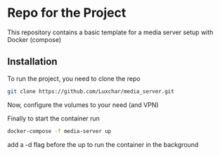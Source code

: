 # Repo for the Project

This repository contains a basic template for a media server setup with Docker (compose)

## Installation

To run the project, you need to clone the repo

```bash
git clone https://github.com/Luxchar/media_server.git
```

Now, configure the volumes to your need (and VPN)

Finally to start the container run

```bash
docker-compose -f media-server up
```

add a -d flag before the up to run the container in the background
